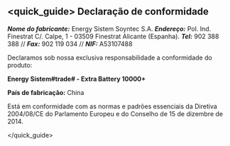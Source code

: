 ## <quick_guide> Declaração de conformidade

_**Nome do fabricante:**_ Energy Sistem Soyntec S.A.
_**Endereço:**_ Pol. Ind. Finestrat C/. Calpe, 1 - 03509 Finestrat Alicante (Espanha).
_**Tel:**_ 902 388 388 // _**Fax:**_ 902 119 034 // _**NIF:**_  A53107488

Declaramos sob nossa exclusiva responsabilidade a conformidade do produto:

**Energy Sistem#trade# - Extra Battery 10000+**

**País de fabricação:** China

Está em conformidade com as normas e padrões essenciais da Diretiva 2004/08/CE do Parlamento Europeu e do Conselho de 15 de dizembre de 2014.

 </quick_guide>
